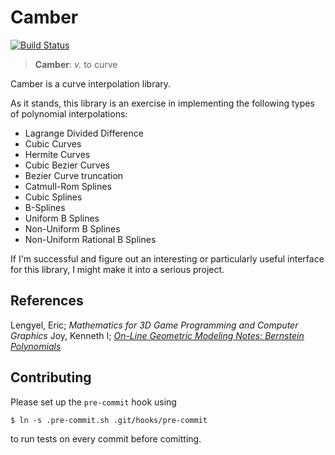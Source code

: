 # Camber

[![Build Status](https://travis-ci.org/Lionex/camber.svg?branch=master)](https://travis-ci.org/Lionex/camber)

> **Camber**: _v._ to curve

Camber is a curve interpolation library.

As it stands, this library is an exercise in implementing the following types of polynomial interpolations:

- Lagrange Divided Difference
- Cubic Curves
- Hermite Curves
- Cubic Bezier Curves
- Bezier Curve truncation
- Catmull-Rom Splines
- Cubic Splines
- B-Splines
- Uniform B Splines
- Non-Uniform B Splines
- Non-Uniform Rational B Splines

If I'm successful and figure out an interesting or particularly useful interface for this library, I might make it into a serious project.

## References

Lengyel, Eric; _Mathematics for 3D Game Programming and Computer Graphics_
Joy, Kenneth I; [_On-Line Geometric Modeling Notes: Bernstein Polynomials_](http://www.idav.ucdavis.edu/education/CAGDNotes/Bernstein-Polynomials.pdf)

## Contributing

Please set up the `pre-commit` hook using

```
$ ln -s .pre-commit.sh .git/hooks/pre-commit
```

to run tests on every commit before comitting.
